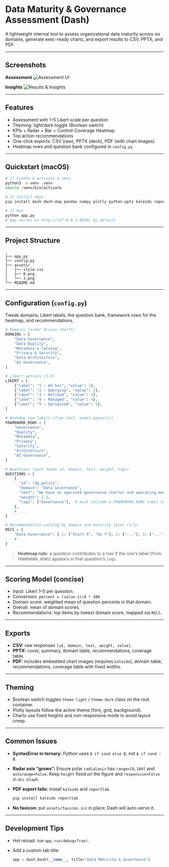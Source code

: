 # Data Maturity & Governance Assessment (Dash)

A lightweight internal tool to assess organizational data maturity across six domains, generate exec-ready charts, and export results to CSV, PPTX, and PDF.

---

## Screenshots

**Assessment**
![Assessment UI](0.png)

**Insights**
![Results & Insights](3.png)

---

## Features

- Assessment with 1–5 Likert scale per question
- Theming: light/dark toggle (Boolean switch)
- KPIs + Radar + Bar + Control-Coverage Heatmap
- Top action recommendations
- One-click exports: CSV (raw), PPTX (deck), PDF (with chart images)
- Heatmap rows and question bank configured in `config.py`

---

## Quickstart (macOS)

```bash
# 1) Create & activate a venv
python3 -m venv .venv
source .venv/bin/activate

# 2) Install deps
pip install dash dash-daq pandas numpy plotly python-pptx kaleido reportlab

# 3) Run
python app.py
# App serves on http://127.0.0.1:8050/ by default
````

---

## Project Structure

```
.
├── app.py
├── config.py
├── assets/
│   ├── style.css
│   ├── 0.png          
│   └── 3.png           
└── README.md
```

---

## Configuration (`config.py`)

Tweak domains, Likert labels, the question bank, framework rows for the heatmap, and recommendations.

```python
# Domains (order drives charts)
DOMAINS = [
    "Data Governance",
    "Data Quality",
    "Metadata & Catalog",
    "Privacy & Security",
    "Data Architecture",
    "AI Governance",
]

# Likert options (1–5)
LIKERT = [
    {"label": "1 — Ad hoc", "value": 1},
    {"label": "2 — Emerging", "value": 2},
    {"label": "3 — Defined", "value": 3},
    {"label": "4 — Managed", "value": 4},
    {"label": "5 — Optimized", "value": 5},
]

# Heatmap row labels (free-text, model-agnostic)
FRAMEWORK_ROWS = [
    "Governance",
    "Quality",
    "Metadata",
    "Privacy",
    "Security",
    "Architecture",
    "AI Governance",
]

# Questions (each needs id, domain, text, weight, tags)
QUESTIONS = [
    {
      "id": "dg_policy",
      "domain": "Data Governance",
      "text": "We have an approved governance charter and operating model.",
      "weight": 1.2,
      "tags": ["Governance"],  # must include a FRAMEWORK_ROWS label to show in heatmap
    },
    # ...
]

# Recommendation catalog by domain and maturity level (1–5)
RECS = {
    "Data Governance": { 1: ["Start X", "Do Y"], 2: ["..."], 3: ["..."], 4: ["..."], 5: ["..."] },
    # ...
}
```

> **Heatmap rule:** a question contributes to a row if the row’s label (from `FRAMEWORK_ROWS`) appears in that question’s `tags`.

---

## Scoring Model (concise)

* Input: Likert 1–5 per question.
* Conversion: `percent = (value-1)/4 * 100`.
* Domain score: weighted mean of question percents in that domain.
* Overall: mean of domain scores.
* Recommendations: top items by lowest domain score, mapped via `RECS`.

---

## Exports

* **CSV:** raw responses `[id, domain, text, weight, value]`.
* **PPTX:** cover, summary, domain table, recommendations, coverage table.
* **PDF:** includes embedded chart images (requires `kaleido`), domain table, recommendations, coverage table with fixed widths.

---

## Theming

* Boolean switch toggles `theme-light` / `theme-dark` class on the root container.
* Plotly layouts follow the active theme (font, grid, background).
* Charts use fixed heights and non-responsive mode to avoid layout creep.

---

## Common Issues

* **SyntaxError in ternary:** Python uses `A if cond else B`, not `A if cond : B`.
* **Radar axis “grows”:** Ensure polar `radialaxis` has `range=[0,100]` and `autorange=False`. Keep `height` fixed on the figure and `responsive=False` in `dcc.Graph`.
* **PDF export fails:** Install `kaleido` and `reportlab`.

  ```bash
  pip install kaleido reportlab
  ```
* **No favicon:** put `assets/favicon.ico` in place; Dash will auto-serve it.

---

## Development Tips

* Hot reload: run `app.run(debug=True)`.
* Add a custom tab title:

  ```python
  app = dash.Dash(__name__, title="Data Maturity & Governance")
  ```
